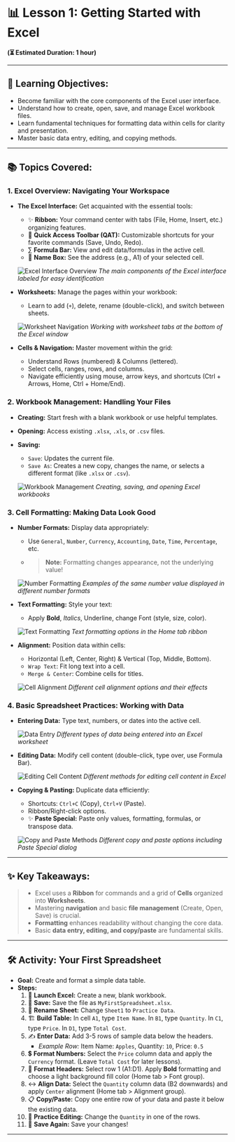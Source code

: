 # 📊 Lesson 1: Getting Started with Excel

**(⏳ Estimated Duration: 1 hour)**

---

## 🎯 Learning Objectives:

*   Become familiar with the core components of the Excel user interface.
*   Understand how to create, open, save, and manage Excel workbook files.
*   Learn fundamental techniques for formatting data within cells for clarity and presentation.
*   Master basic data entry, editing, and copying methods.

---

## 📚 Topics Covered:

### 1. Excel Overview: Navigating Your Workspace

*   **The Excel Interface:** Get acquainted with the essential tools:
    *   ✨ **Ribbon:** Your command center with tabs (File, Home, Insert, etc.) organizing features.
    *   🔧 **Quick Access Toolbar (QAT):** Customizable shortcuts for your favorite commands (Save, Undo, Redo).
    *   ∑ **Formula Bar:** View and edit data/formulas in the active cell.
    *   📍 **Name Box:** See the address (e.g., A1) of your selected cell.

    ![Excel Interface Overview](./Images/Lesson1/excel_interface.png)
    *The main components of the Excel interface labeled for easy identification*

*   **Worksheets:** Manage the pages within your workbook:
    *   Learn to add (`+`), delete, rename (double-click), and switch between sheets.

    ![Worksheet Navigation](./Images/Lesson1/worksheet_tabs.png)
    *Working with worksheet tabs at the bottom of the Excel window*

*   **Cells & Navigation:** Master movement within the grid:
    *   Understand Rows (numbered) & Columns (lettered).
    *   Select cells, ranges, rows, and columns.
    *   Navigate efficiently using mouse, arrow keys, and shortcuts (Ctrl + Arrows, Home, Ctrl + Home/End).

### 2. Workbook Management: Handling Your Files

*   **Creating:** Start fresh with a blank workbook or use helpful templates.
*   **Opening:** Access existing `.xlsx`, `.xls`, or `.csv` files.
*   **Saving:**
    *   `Save`: Updates the current file.
    *   `Save As`: Creates a new copy, changes the name, or selects a different format (like `.xlsx` or `.csv`).

    ![Workbook Management](./Images/Lesson1/workbook_management.png)
    *Creating, saving, and opening Excel workbooks*

### 3. Cell Formatting: Making Data Look Good

*   **Number Formats:** Display data appropriately:
    *   Use `General`, `Number`, `Currency`, `Accounting`, `Date`, `Time`, `Percentage`, etc.
    *   > **Note:** Formatting changes appearance, not the underlying value!

    ![Number Formatting](./Images/Lesson1/number_formats.png)
    *Examples of the same number value displayed in different number formats*

*   **Text Formatting:** Style your text:
    *   Apply **Bold**, *Italics*, Underline, change Font (style, size, color).

    ![Text Formatting](./Images/Lesson1/text_formatting.png)
    *Text formatting options in the Home tab ribbon*

*   **Alignment:** Position data within cells:
    *   Horizontal (Left, Center, Right) & Vertical (Top, Middle, Bottom).
    *   `Wrap Text`: Fit long text into a cell.
    *   `Merge & Center`: Combine cells for titles.

    ![Cell Alignment](./Images/Lesson1/cell_alignment.png)
    *Different cell alignment options and their effects*

### 4. Basic Spreadsheet Practices: Working with Data

*   **Entering Data:** Type text, numbers, or dates into the active cell.

    ![Data Entry](./Images/Lesson1/data_entry.png)
    *Different types of data being entered into an Excel worksheet*

*   **Editing Data:** Modify cell content (double-click, type over, use Formula Bar).

    ![Editing Cell Content](./Images/Lesson1/editing_data.png)
    *Different methods for editing cell content in Excel*

*   **Copying & Pasting:** Duplicate data efficiently:
    *   Shortcuts: `Ctrl+C` (Copy), `Ctrl+V` (Paste).
    *   Ribbon/Right-click options.
    *   ✨ **Paste Special:** Paste only values, formatting, formulas, or transpose data.

    ![Copy and Paste Methods](./Images/Lesson1/copy_paste.png)
    *Different copy and paste options including Paste Special dialog*

---

## ✨ Key Takeaways:

> *   Excel uses a **Ribbon** for commands and a grid of **Cells** organized into **Worksheets**.
> *   Mastering **navigation** and basic **file management** (Create, Open, Save) is crucial.
> *   **Formatting** enhances readability without changing the core data.
> *   Basic **data entry, editing, and copy/paste** are fundamental skills.

---

## 🛠️ Activity: Your First Spreadsheet

*   **Goal:** Create and format a simple data table.
*   **Steps:**
    1.  🚀 **Launch Excel:** Create a new, blank workbook.
    2.  💾 **Save:** Save the file as `MyFirstSpreadsheet.xlsx`.
    3.  📝 **Rename Sheet:** Change `Sheet1` to `Practice Data`.
    4.  🏗️ **Build Table:** In cell `A1`, type `Item Name`. In `B1`, type `Quantity`. In `C1`, type `Price`. In `D1`, type `Total Cost`.
    5.  ✍️ **Enter Data:** Add 3-5 rows of sample data below the headers.
        *   *Example Row:* Item Name: `Apples`, Quantity: `10`, Price: `0.5`
    6.  💲 **Format Numbers:** Select the `Price` column data and apply the `Currency` format. (Leave `Total Cost` for later lessons).
    7.  🎨 **Format Headers:** Select row 1 (A1:D1). Apply **Bold** formatting and choose a light background fill color (Home tab > Font group).
    8.  ↔️ **Align Data:** Select the `Quantity` column data (B2 downwards) and apply `Center` alignment (Home tab > Alignment group).
    9.  📋 **Copy/Paste:** Copy one entire row of your data and paste it below the existing data.
    10. 🔄 **Practice Editing:** Change the `Quantity` in one of the rows.
    11. 💾 **Save Again:** Save your changes!

---
